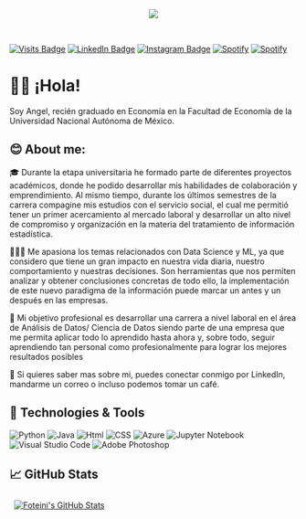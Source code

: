 <p align="center">
  <img src="https://drive.google.com/file/d/1_NCeElS8zXyqeiMhqBg5Vd2zLviR3YfQ/view">
</p>

<br>

[![Visits Badge](https://img.shields.io/badge/Profile%20Visitors-172B4D?style=for-the-badge&logo=Opsgenie&logoColor=white)](#)
[![LinkedIn Badge](https://img.shields.io/badge/LinkedIn-0077B5?style=for-the-badge&logo=linkedin&logoColor=white)](https://www.linkedin.com/in/angel-lopez-hz/)
[![Instagram Badge](https://img.shields.io/badge/Instagram-E4405F?style=for-the-badge&logo=instagram&logoColor=white)](https://www.instagram.com/angelusnovux/)
[![Spotify](https://img.shields.io/badge/Spotify-1ED760?&style=for-the-badge&logo=spotify&logoColor=white)](https://open.spotify.com/user/terricola01)
[![Spotify](https://img.shields.io/badge/Codepen-000000?style=for-the-badge&logo=codepen&logoColor=white)](https://codepen.io/angelusnovuz)



# ✌🏻 ¡Hola!
Soy Angel, recién graduado en Economía en la Facultad de Economía de la Universidad Nacional Autónoma de México.



## 😊 About me:
🎓 Durante la etapa universitaria he formado parte de diferentes proyectos académicos, donde he podido desarrollar mis habilidades de colaboración y emprendimiento. Al mismo tiempo, durante los últimos semestres de la carrera compagine mis estudios con el servicio social, el cual me permitió tener un primer acercamiento al mercado laboral y desarrollar un alto nivel de compromiso y organización en la materia del tratamiento de información estadística.

👨🏻‍💻 Me apasiona los temas relacionados con Data Science y ML, ya que considero que tiene un gran impacto en nuestra vida diaria, nuestro comportamiento y nuestras decisiones. Son herramientas que nos permiten analizar y obtener conclusiones concretas de todo ello, la implementación de este nuevo paradigma de la información puede marcar un antes y un después en las empresas.

🎯 Mi objetivo profesional es desarrollar una carrera a nivel laboral en el área de Análisis de Datos/ Ciencia de Datos siendo parte de una empresa que me permita aplicar todo lo aprendido hasta ahora y, sobre todo, seguir aprendiendo tan personal como profesionalmente para lograr los mejores resultados posibles

👥 Si quieres saber mas sobre mi, puedes conectar conmigo por LinkedIn, mandarme un correo o incluso podemos tomar un café.

## 🔧 Technologies & Tools
![Python](https://img.shields.io/badge/Python-FFD43B?style=for-the-badge&logo=python&logoColor=blue)
![Java](https://img.shields.io/badge/Java-ED8B00?style=for-the-badge&logo=java&logoColor=white)
![Html](https://img.shields.io/badge/HTML5-E34F26?style=for-the-badge&logo=html5&logoColor=white)
![CSS](https://img.shields.io/badge/CSS3-1572B6?style=for-the-badge&logo=css3&logoColor=white)
![Azure](https://img.shields.io/badge/Azure_Functions-0062AD?style=for-the-badge&logo=azure-functions&logoColor=white)
![Jupyter Notebook](https://img.shields.io/badge/Jupyter-F37626.svg?&style=for-the-badge&logo=Jupyter&logoColor=white)
![Visual Studio Code](https://img.shields.io/badge/Visual_Studio_Code-0078D4?style=for-the-badge&logo=visual%20studio%20code&logoColor=white)
![Adobe Photoshop](https://img.shields.io/badge/Adobe%20Photoshop-31A8FF?style=for-the-badge&logo=Adobe%20Photoshop&logoColor=black)



## 📈 GitHub Stats
<!-- GitHub Stats by github-readme-stats.vercel.app -->

<a href="https://github.com/sfoteini">
  <img align="top" style="margin:0.5rem" src="https://github-readme-stats.vercel.app/api/top-langs/?username=angelusnovuz&layout" alt="Foteini's GitHub Stats" />
</a>

